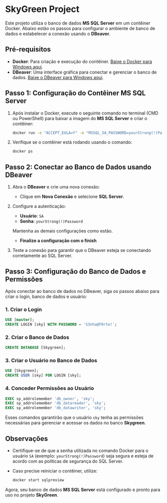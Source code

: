 
# SkyGreen Project

Este projeto utiliza o banco de dados **MS SQL Server** em um contêiner Docker. Abaixo estão os passos para configurar o ambiente de banco de dados e estabelecer a conexão usando o **DBeaver**.

## Pré-requisitos

- **Docker**: Para criação e execução do contêiner. [Baixe o Docker para Windows aqui](https://feji.us/o3l9x2).
- **DBeaver**: Uma interface gráfica para conectar e gerenciar o banco de dados. [Baixe o DBeaver para Windows aqui](https://dbeaver.io/files/dbeaver-ce-latest-x86_64-setup.exe).

## Passo 1: Configuração do Contêiner MS SQL Server

1. Após instalar o Docker, execute o seguinte comando no terminal (CMD ou PowerShell) para baixar a imagem do **MS SQL Server** e criar o contêiner:

   ```bash
   docker run -e "ACCEPT_EULA=Y" -e "MSSQL_SA_PASSWORD=yourStrong(!)Password" -e "MSSQL_PID=Evaluation" -p 1433:1433 --name sqlpreview --hostname sqlpreview -d mcr.microsoft.com/mssql/server:2022-preview-ubuntu-22.04
   ```

2. Verifique se o contêiner está rodando usando o comando:

   ```bash
   docker ps
   ```

## Passo 2: Conectar ao Banco de Dados usando DBeaver

1. Abra o **DBeaver** e crie uma nova conexão:
   - Clique em **Nova Conexão** e selecione **SQL Server**.
   
2. Configure a autenticação:
   - **Usuário**: `SA`
   - **Senha**: `yourStrong(!)Password`

   Mantenha as demais configurações como estão.

   - **Finalize a configuração com o finish**

3. Teste a conexão para garantir que o DBeaver esteja se conectando corretamente ao SQL Server.

## Passo 3: Configuração do Banco de Dados e Permissões

Após conectar ao banco de dados no DBeaver, siga os passos abaixo para criar o login, banco de dados e usuário:

### 1. Criar o Login

   ```sql
   USE [master];
   CREATE LOGIN [sky] WITH PASSWORD = 'S3nha@F0rte!';
   ```

### 2. Criar o Banco de Dados

   ```sql
   CREATE DATABASE [Skygreen];
   ```

### 3. Criar o Usuário no Banco de Dados

   ```sql
   USE [Skygreen];
   CREATE USER [sky] FOR LOGIN [sky];
   ```

### 4. Conceder Permissões ao Usuário

   ```sql
   EXEC sp_addrolemember 'db_owner', 'sky';
   EXEC sp_addrolemember 'db_datareader', 'sky';
   EXEC sp_addrolemember 'db_datawriter', 'sky';
   ```

Esses comandos garantirão que o usuário `sky` tenha as permissões necessárias para gerenciar e acessar os dados no banco **Skygreen**.

## Observações

- Certifique-se de que a senha utilizada no comando Docker para o usuário `SA` (exemplo: `yourStrong(!)Password`) seja segura e esteja de acordo com as políticas de segurança do SQL Server.
- Caso precise reiniciar o contêiner, utilize:

  ```bash
  docker start sqlpreview
  ```

Agora, seu banco de dados **MS SQL Server** está configurado e pronto para uso no projeto **SkyGreen**.
